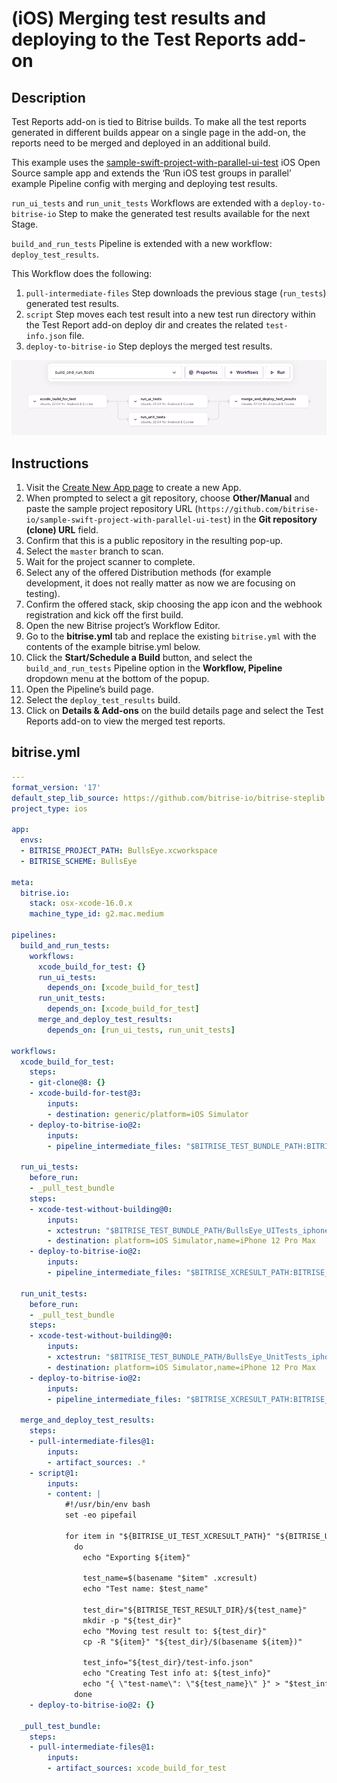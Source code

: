 # (iOS) Merging test results and deploying to the Test Reports add-on

## Description

Test Reports add-on is tied to Bitrise builds. To make all the test reports generated in different builds appear on a single page in the add-on, the reports need to be merged and deployed in an additional build.

This example uses the [sample-swift-project-with-parallel-ui-test](https://github.com/bitrise-io/sample-swift-project-with-parallel-ui-test) iOS Open Source sample app and extends the ‘Run iOS test groups in parallel’ example Pipeline config with merging and deploying test results.

`run_ui_tests` and `run_unit_tests` Workflows are extended with a `deploy-to-bitrise-io` Step to make the generated test results available for the next Stage.

`build_and_run_tests` Pipeline is extended with a new workflow: `deploy_test_results`.

This Workflow does the following:
1. `pull-intermediate-files` Step downloads the previous stage (`run_tests`) generated test results.
1. `script` Step moves each test result into a new test run directory within the Test Report add-on deploy dir and creates the related `test-info.json` file.
1. `deploy-to-bitrise-io` Step deploys the merged test results.

![A screenshot of the example Pipeline in Bitrise's web UI](./ios-merging-test-results-and-deploying-to-the-test-reports-add-on.png)

## Instructions

1. Visit the [Create New App page](https://app.bitrise.io/apps/add) to create a new App.
1. When prompted to select a git repository, choose **Other/Manual** and paste the sample project repository URL (`https://github.com/bitrise-io/sample-swift-project-with-parallel-ui-test`) in the **Git repository (clone) URL** field.
1. Confirm that this is a public repository in the resulting pop-up.
1. Select the `master` branch to scan.
1. Wait for the project scanner to complete.
1. Select any of the offered Distribution methods (for example development, it does not really matter as now we are focusing on testing).
1. Confirm the offered stack, skip choosing the app icon and the webhook registration and kick off the first build.
1. Open the new Bitrise project’s Workflow Editor.
1. Go to the **bitrise.yml** tab and replace the existing `bitrise.yml` with the contents of the example bitrise.yml below.
1. Click the **Start/Schedule a Build** button, and select the `build_and_run_tests` Pipeline option in the **Workflow, Pipeline** dropdown menu at the bottom of the popup.
1. Open the Pipeline’s build page.
1. Select the `deploy_test_results` build.
1. Click on **Details & Add-ons** on the build details page and select the Test Reports add-on to view the merged test reports.

## bitrise.yml

```yaml
---
format_version: '17'
default_step_lib_source: https://github.com/bitrise-io/bitrise-steplib.git
project_type: ios

app:
  envs:
  - BITRISE_PROJECT_PATH: BullsEye.xcworkspace
  - BITRISE_SCHEME: BullsEye

meta:
  bitrise.io:
    stack: osx-xcode-16.0.x
    machine_type_id: g2.mac.medium

pipelines:
  build_and_run_tests:
    workflows:
      xcode_build_for_test: {}
      run_ui_tests:
        depends_on: [xcode_build_for_test]
      run_unit_tests: 
        depends_on: [xcode_build_for_test]
      merge_and_deploy_test_results: 
        depends_on: [run_ui_tests, run_unit_tests]

workflows:
  xcode_build_for_test:
    steps:
    - git-clone@8: {}
    - xcode-build-for-test@3:
        inputs:
        - destination: generic/platform=iOS Simulator
    - deploy-to-bitrise-io@2:
        inputs:
        - pipeline_intermediate_files: "$BITRISE_TEST_BUNDLE_PATH:BITRISE_TEST_BUNDLE_PATH"

  run_ui_tests:
    before_run:
    - _pull_test_bundle
    steps:
    - xcode-test-without-building@0:
        inputs:
        - xctestrun: "$BITRISE_TEST_BUNDLE_PATH/BullsEye_UITests_iphonesimulator15.2-arm64-x86_64.xctestrun"
        - destination: platform=iOS Simulator,name=iPhone 12 Pro Max
    - deploy-to-bitrise-io@2:
        inputs:
        - pipeline_intermediate_files: "$BITRISE_XCRESULT_PATH:BITRISE_UI_TEST_XCRESULT_PATH"

  run_unit_tests:
    before_run:
    - _pull_test_bundle
    steps:
    - xcode-test-without-building@0:
        inputs:
        - xctestrun: "$BITRISE_TEST_BUNDLE_PATH/BullsEye_UnitTests_iphonesimulator15.2-arm64-x86_64.xctestrun"
        - destination: platform=iOS Simulator,name=iPhone 12 Pro Max
    - deploy-to-bitrise-io@2:
        inputs:
        - pipeline_intermediate_files: "$BITRISE_XCRESULT_PATH:BITRISE_UNIT_TEST_XCRESULT_PATH"

  merge_and_deploy_test_results:
    steps:
    - pull-intermediate-files@1:
        inputs:
        - artifact_sources: .*
    - script@1:
        inputs:
        - content: |
            #!/usr/bin/env bash
            set -eo pipefail

            for item in "${BITRISE_UI_TEST_XCRESULT_PATH}" "${BITRISE_UNIT_TEST_XCRESULT_PATH}";
              do
                echo "Exporting ${item}"

                test_name=$(basename "$item" .xcresult)
                echo "Test name: $test_name"

                test_dir="${BITRISE_TEST_RESULT_DIR}/${test_name}"
                mkdir -p "${test_dir}"
                echo "Moving test result to: ${test_dir}"
                cp -R "${item}" "${test_dir}/$(basename ${item})"

                test_info="${test_dir}/test-info.json"
                echo "Creating Test info at: ${test_info}"
                echo "{ \"test-name\": \"${test_name}\" }" > "$test_info"
              done
    - deploy-to-bitrise-io@2: {}

  _pull_test_bundle:
    steps:
    - pull-intermediate-files@1:
        inputs:
        - artifact_sources: xcode_build_for_test
```
